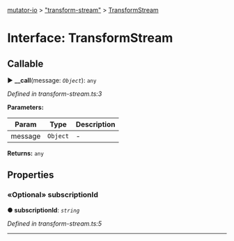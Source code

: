[mutator-io](../README.md) > ["transform-stream"](../modules/_transform_stream_.md) > [TransformStream](../interfaces/_transform_stream_.transformstream.md)



# Interface: TransformStream

## Callable
► **__call**(message: *`Object`*): `any`



*Defined in transform-stream.ts:3*



**Parameters:**

| Param | Type | Description |
| ------ | ------ | ------ |
| message | `Object`   |  - |





**Returns:** `any`





## Properties
<a id="subscriptionid"></a>

### «Optional» subscriptionId

**●  subscriptionId**:  *`string`* 

*Defined in transform-stream.ts:5*





___


